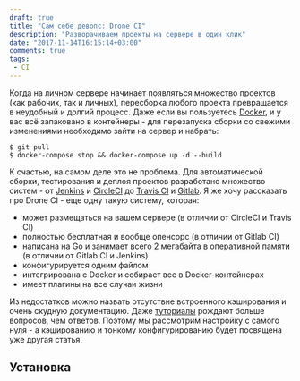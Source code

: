 ```yaml
---
draft: true
title: "Сам себе девопс: Drone CI"
description: "Разворачиваем проекты на сервере в один клик"
date: "2017-11-14T16:15:14+03:00"
comments: true
tags:
 - CI
---
```


Когда на личном сервере начинает появляться множество проектов (как рабочих, так и личных), пересборка любого проекта превращается в неудобный и долгий процесс. Даже если вы пользуетесь [Docker](https://www.docker.com), и у вас всё запаковано в контейнеры - для перезапуска сборки со свежими изменениями необходимо зайти на сервер и набрать:

```
$ git pull
$ docker-compose stop && docker-compose up -d --build
```

К счастью, на самом деле это не проблема. Для автоматической сборки, тестирования и деплоя проектов разработано множество систем - от [Jenkins](https://jenkins.io) и [CircleCI](https://circleci.com) до [Travis CI](http://travis-ci.org) и [Gitlab](https://gitlab.com). Я же хочу рассказать про Drone CI - еще одну такую систему, которая:

 - может размещаться на вашем сервере (в отличии от CircleCI и Travis CI)
 - полностью бесплатная и вообще опенсорс (в отличии от Gitlab CI)
 - написана на Go и занимает всего 2 мегабайта в оперативной памяти (в отличии от Gitlab CI и Jenkins)
 - конфигурируется одним файлом
 - интегрирована с Docker и собирает все в Docker-контейнерах
 - имеет плагины на все случаи жизни

Из недостатков можно назвать отсутствие встроенного кэширования и очень скудную документацию. Даже [туториалы](http://readme.drone.io/tutorials/) рождают больше вопросов, чем ответов. Поэтому мы рассмотрим настройку с самого нуля - а кэшированию и тонкому конфигурированию будет посвящена уже другая статья.

## Установка

